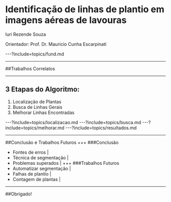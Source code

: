 # Identificação de linhas de plantio em imagens aéreas de lavouras
Iuri Rezende Souza

Orientador: Prof. Dr. Mauricio Cunha Escarpinati

---?include=topics/fund.md

---

##Trabalhos Correlatos

---

## 3 Etapas do Algoritmo:

1. Localização de Plantas
1. Busca de Linhas Gerais
1. Melhorar Linhas Encontradas


---?include=topics/localizacao.md
---?include=topics/busca.md
---?include=topics/melhorar.md
---?include=topics/resultados.md

---

##Conclusão e Trabalhos Futuros
+++
###Conclusão
- Fontes de erros |
- Técnica de segmentação |
- Problemas superados |
+++
###Trabalhos Futuros
- Automatizar segmentação |
- Falhas de plantio |
- Contagem de plantas |
---
##Obrigado!
